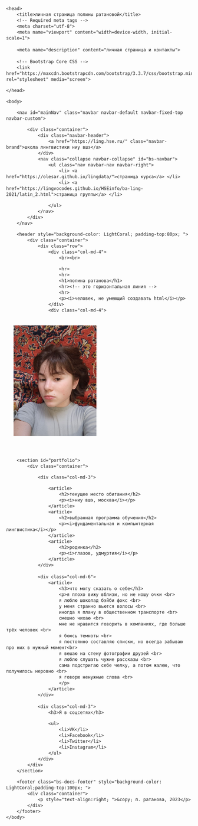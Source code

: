 <!doctype html>

<!-- так в HTML обозначаются комментарии. Выше вы видите объявление типа документа (DOCTYPE), так браузер понимает, что код ниже нужно интерпретировать как html -->

<html>

<!-- зона заголовка html, тег <title> - строка, которую браузер отображает на вкладках над страницами, <meta> и <link> сообщают технические сведения для браузера, например, что файл имеет кодировку Юникод (utf-8) -->

	<head>
		<title>личная страница полины ратановой</title>
	 	<!-- Required meta tags -->
	 	<meta charset="utf-8">
	 	<meta name="viewport" content="width=device-width, initial-scale=1">

		<meta name="description" content="личная страница и контакты">

		<!-- Bootstrap Core CSS -->
		<link href="https://maxcdn.bootstrapcdn.com/bootstrap/3.3.7/css/bootstrap.min.css" rel="stylesheet" media="screen">
<!-- Эта страница сделана с помощью bootstrap - популярной библиотеки для создания и настройки сайтов. Ниже вы увидите, что многие теги содержат атрибуты class - bootstrap содержит шаблоны, как такие элементы красиво оформить -->

	</head>
	
<!-- body - главная, содержательная часть страницы. Контент на этой странице делится на меню (nav), "шапку" (header), "подвал" (footer) и все остальное (мы заключили остаток в тег section) -->	
	<body>

<!-- меню (navigation bar) -->

		<nav id="mainNav" class="navbar navbar-default navbar-fixed-top navbar-custom">

<!-- div - это контейнеры - коробочки с текстом и/или графикой, которые можно вкладывать друг в друга. Пристально смотреть на теги в этой части кода не нужно -->
			<div class="container"> 
				<div class="navbar-header"> 
					<a href="https://ling.hse.ru/" class="navbar-brand">школа лингвистики ниу вшэ</a> 
				</div> 
				<nav class="collapse navbar-collapse" id="bs-navbar"> 
					<ul class="nav navbar-nav navbar-right"> 
						<li> <a href="https://olesar.github.io/lingdata/">страница курса</a> </li> 
						<li> <a href="https://lingvocodes.github.io/HSEinfo/ba-ling-2021/latin_2.html">страница группы</a> </li> 
<!-- поправьте номер группы в URL, если нужно (от 1 до 4) -->
					</ul>
				</nav> 
			</div>
		</nav>

<!-- начинается шапка. у тега header есть атрибут style, который задает цвет фона и отступы. поменяйте значения атрибутов и посмотрите, как изменится страница -->

		<header style="background-color: LightCoral; padding-top:80px; "> 
			<div class="container"> 
				<div class="row">
					<div class="col-md-4">
						<br><br>
<!-- здесь и дальше нужно поменять весь содержательный текст, чтобы получилась ваша личная страница -->
						<hr>
						<hr>
						<h1>полина ратанова</h1>
						<hr><!-- это горизонтальная линия -->
						<hr>
						<p><i>человек, не умеющий создавать html</i></p> 
					</div>
					<div class="col-md-4">
<!-- img - тег для вставки изображений. Мы использовали атрибут style, чтобы задать размер изображения и ширину рамки-->
<!-- Измените URL на URL вашей фотографии, а также настройте размер изображения -->
<img src="https://github.com/apleiades/lingdata/blob/5b1d046f1094de978f0b222967fd60eeba1ea94c/mywebpage/photo_5467478322993810163_y.jpg?raw=true" style="height:300px; margin:20px 20px 40px 20px; " >
					</div>
				</div>
			</div>
		</header>

<!-- часть страницы, которая под шапкой -->
		<section id="portfolio">
			<div class="container">

<!-- атрибут col-md-... говорит, что контент будет разделен на несколько столбцов, их ширина соотносится как 3 - 6 - 3 (Bootstrap использует воображаемую сетку из 12 равных по ширине колонок) -->
				<div class="col-md-3">

<!-- <article> не влияет на оформление, но помогает структурировать контент на осмысленые разделы -->
					<article>
						<h2>текущее место обитания</h2>
						<p><i>ниу вшэ, москва</i></p>
					</article>
					<article>
						<h2>выбранная программа обучения</h2>
						<p><i>фундаментальная и компьютерная лингвистика</i></p>
					</article>
					<article>
						<h2>родинка</h2>
						<p><i>глазов, удмуртия</i></p>
					</article>
				</div>

				<div class="col-md-6">
					<article>
						<h3>что могу сказать о себе</h3>
						<p>я плохо вижу вблизи, но не ношу очки <br>
						я люблю шоколад бэйби фокс <br>
						у меня странно вьются волосы <br>
						иногда я плачу в общественном транспорте <br>
						смешно чихаю <br>
						мне не нравится говорить в компаниях, где больше трёх человек <br>
						я боюсь темноты <br>
						я постоянно составляю списки, но всегда забываю про них в нужный момент<br>
						я вешаю на стену фотографии друзей <br>
						я люблю слушать чужие рассказы <br>
						сама подстригаю себе челку, а потом жалею, что получилось неровно <br>
						я говорю ненужные слова <br>
						</p>
					</article>
				</div>

				<div class="col-md-3">
					<h3>Я в соцсетях</h3>
<!-- тег <ul> - unordered list. Еще бывает тег <ol> -->
					<ul>
						<li>VK</li>
						<li>Facebook</li>
						<li>Twitter</li>
						<li>Instagram</li>
					</ul>
				</div>
			</div>
		</section>

<!-- это подвал. В этой части страницы обычно ставят копирайт (с помощью символа &copy;) и пишут об истории создания страницы. Поставьте свой копирайт -->
		<footer class="bs-docs-footer" style="background-color: LightCoral;padding-top:100px; ">  
			<div class="container"> 
				<p style="text-align:right; ">&copy; п. ратанова, 2023</p> 
			</div>
		</footer>
	</body>
</html>
